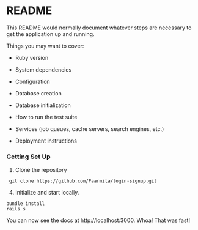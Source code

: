 # README

This README would normally document whatever steps are necessary to get the
application up and running.

Things you may want to cover:

* Ruby version

* System dependencies

* Configuration

* Database creation

* Database initialization

* How to run the test suite

* Services (job queues, cache servers, search engines, etc.)

* Deployment instructions

### Getting Set Up

1. Clone the repository
```shell
 git clone https://github.com/Paarmita/login-signup.git
 ```
4. Initialize and start locally. 

```shell
bundle install
rails s
```

You can now see the docs at http://localhost:3000. Whoa! That was fast!

